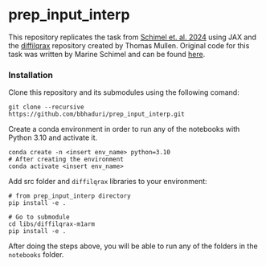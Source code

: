# prep_input_interp
This repository replicates the task from [Schimel et. al. 2024](https://elifesciences.org/articles/89131#s3) using JAX and the [diffilqrax](https://github.com/ThomasMullen/diffilqrax/tree/main) repository created by Thomas Mullen. Original code for this task was written by Marine Schimel and can be found [here](https://github.com/marineschimel/why-prep-2).

### Installation
Clone this repository and its submodules using the following comand:
```
git clone --recursive https://github.com/bbhaduri/prep_input_interp.git
```

Create a conda environment in order to run any of the notebooks with Python 3.10
and activate it.
```
conda create -n <insert env_name> python=3.10
# After creating the environment
conda activate <insert env_name>
```

Add src folder and `diffilqrax` libraries to your environment:
```
# from prep_input_interp directory
pip install -e .

# Go to submodule
cd libs/diffilqrax-m1arm
pip install -e .
```

After doing the steps above, you will be able to run any of the folders in the `notebooks` folder.
